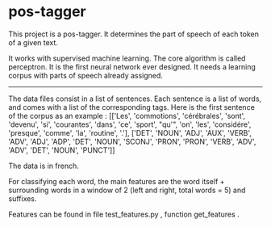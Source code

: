 # pos-tagger

This project is a pos-tagger.
It determines the part of speech of each token of a given text.

It works with supervised machine learning.
The core algorithm is called perceptron. It is the first neural network ever designed.
It needs a learning corpus with parts of speech already assigned.

- - - - - - - - - - - - - - - - 

The data files consist in a list of sentences. Each sentence is a list of words, and comes with a list of the corresponding tags. Here is the first sentence of the corpus as an example :
[['Les', 'commotions', 'cérébrales', 'sont', 'devenu', 'si', 'courantes', 'dans', 'ce', 'sport', "qu'", 'on', 'les', 'considére', 'presque', 'comme', 'la', 'routine', '.'], ['DET', 'NOUN', 'ADJ', 'AUX', 'VERB', 'ADV', 'ADJ', 'ADP', 'DET', 'NOUN', 'SCONJ', 'PRON', 'PRON', 'VERB', 'ADV', 'ADV', 'DET', 'NOUN', 'PUNCT']]

The data is in french.

For classifying each word, the main features are the word itself + surrounding words in a window of 2 (left and right, total words = 5) and suffixes.

Features can be found in file test_features.py , function get_features .

